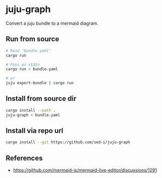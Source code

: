 # juju-graph

Convert a juju bundle to a mermaid diagram.


## Run from source

```bash
# Read "bundle.yaml"
cargo run

# Pass as stdin
cargo run < bundle.yaml

# or
juju export-bundle | cargo run
```

## Install from source dir
```bash
cargo install --path .
juju-graph < bundle.yaml
```

## Install via repo url
```bash
cargo install --git https://github.com/sed-i/juju-graph
```

## References
- https://github.com/mermaid-js/mermaid-live-editor/discussions/1291
